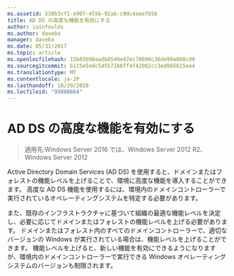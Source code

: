 ```yaml
---
ms.assetid: 530b3cf1-e907-4556-92ab-c9dc4aee7b56
title: AD DS の高度な機能を有効にする
author: iainfoulds
ms.author: daveba
manager: daveba
ms.date: 05/31/2017
ms.topic: article
ms.openlocfilehash: 15b03b98aadb8549e47ec70890c36de99a068cd9
ms.sourcegitcommit: b115e5edc545571b6ff4f42082cc3ed965815ea4
ms.translationtype: MT
ms.contentlocale: ja-JP
ms.lasthandoff: 10/30/2020
ms.locfileid: "93068664"
---
```

# <a name="enabling-advanced-features-for-ad-ds"></a>AD DS の高度な機能を有効にする

>適用先:Windows Server 2016 では、Windows Server 2012 R2、Windows Server 2012

Active Directory Domain Services (AD DS) を使用すると、ドメインまたはフォレストの機能レベルを上げることで、環境に高度な機能を導入することができます。 高度な AD DS 機能を使用するには、環境内のドメインコントローラーで実行されているオペレーティングシステムを特定する必要があります。

また、既存のインフラストラクチャに基づいて組織の最適な機能レベルを決定し、必要に応じてドメインまたはフォレストの機能レベルを上げる必要があります。 ドメインまたはフォレスト内のすべてのドメインコントローラーで、適切なバージョンの Windows が実行されている場合は、機能レベルを上げることができます。 機能レベルを上げると、新しい機能を有効にできるようになりますが、環境内のドメインコントローラーで実行できる Windows オペレーティングシステムのバージョンも制限されます。




